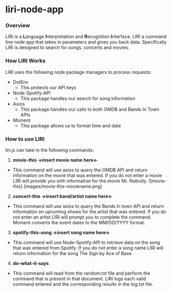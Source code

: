 # liri-node-app
### Overview
LIRI is a **L**anguage **I**nterpretation and **R**ecognition **I**nterface. LIRI a command line node app that takes in parameters and gives you back data. Specifically LIRI is designed to search for songs, concerts and movies.

### How LIRI Works
LIRI uses the following node package managers to process requests:
* DotEnv
  - This protects our API keys
* Node-Spotify-API
  - This package handles our search for song information
* Axios
  - This package handles our calls to both OMDB and Bands In Town APIs
* Moment
  - This package allows us to format time and date
  
### How to use LIRI
liri.js can take in the following commands:
1. **movie-this ->insert movie name here<-**
  - This command will use axios to query the OMDB API and return information on the movie that was entered. If you do not enter a movie LIRI will provide you with information for the movie Mr. Nobody.
![movie-this] (images/movie-this-moviename.png)
2. **concert-this ->insert band/artist name here<-**
  - This command will use axios to query the Bands In town API and return information on upcoming shows for the artist that was entered. If you do not enter an artist LIRI will prompt you to complete the command. Moment converts the event dates to the MM/DD/YYYY format.
3. **spotify-this-song ->insert song name here<-**
  - This command will use Node-Spotify-API to retrieve data on the song that was entered from Spotify. If you do not enter a song name LIRI will return information for the song The Sign by Ace of Base.
4. **do-what-it-says**
  - This command will read from the random.txt file and perform the command that is present in that document.
LIRI logs each valid command entered and the corresponding results in the log.txt file.
